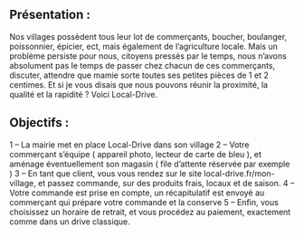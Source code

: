 ## Présentation :


Nos villages possèdent tous leur lot de commerçants, boucher, boulanger, poissonnier, épicier, ect, mais également de l’agriculture locale.
Mais un problème persiste pour nous, citoyens pressés par le temps, nous n’avons absolument pas le temps de passer chez chacun de ces commerçants, discuter, attendre que mamie sorte toutes ses petites pièces de 1 et 2 centimes.
Et si je vous disais que nous pouvons réunir la proximité, la qualité et la rapidité ? Voici Local-Drive.

## Objectifs :

1 – La mairie met en place Local-Drive dans son village
2 – Votre commerçant s’équipe ( appareil photo, lecteur de carte de bleu ), et aménage éventuellement son magasin ( file d’attente réservée par exemple )
3 – En tant que client, vous vous rendez sur le site local-drive.fr/mon-village, et passez commande, sur des produits frais, locaux et de saison.
4 – Votre commande est prise en compte, un récapitulatif est envoyé au commerçant qui prépare votre commande et la conserve 
5 – Enfin, vous choisissez un horaire de retrait, et vous procédez au paiement, exactement comme dans un drive classique.